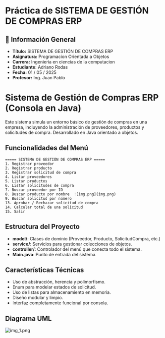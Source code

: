 # Práctica de SISTEMA DE GESTIÓN DE COMPRAS ERP

## 📌 Información General

- **Título:** SISTEMA DE GESTIÓN DE COMPRAS ERP
- **Asignatura:** Programacion Orientada a Objetos
- **Carrera:** Ingenieria en ciencias de la computacion
- **Estudiante:** Adriano Rodas
- **Fecha:** 01 / 05 / 2025
- **Profesor:** Ing. Juan Pablo



# Sistema de Gestión de Compras ERP (Consola en Java)

Este sistema simula un entorno básico de gestión de compras en una empresa, incluyendo la administración de proveedores, productos y solicitudes de compra. Desarrollado en Java orientado a objetos.

## Funcionalidades del Menú

```
===== SISTEMA DE GESTIÓN DE COMPRAS ERP =====
1. Registrar proveedor  
2. Registrar producto  
3. Registrar solicitud de compra  
4. Listar proveedores  
5. Listar productos  
6. Listar solicitudes de compra  
7. Buscar proveedor por ID  
8. Buscar producto por nombre  ![img.png](img.png)
9. Buscar solicitud por número  
13. Aprobar / Rechazar solicitud de compra  
14. Calcular total de una solicitud  
15. Salir
```

## Estructura del Proyecto

- **model/**: Clases de dominio (Proveedor, Producto, SolicitudCompra, etc.)
- **service/**: Servicios para gestionar colecciones de objetos.
- **controller/**: Controlador del menú que conecta todo el sistema.
- **Main.java**: Punto de entrada del sistema.

## Características Técnicas

- Uso de abstracción, herencia y polimorfismo.
- Enum para modelar estados de solicitud.
- Uso de listas para almacenamiento en memoria.
- Diseño modular y limpio.
- Interfaz completamente funcional por consola.

## Diagrama UML

![img_1.png](img_1.png)
